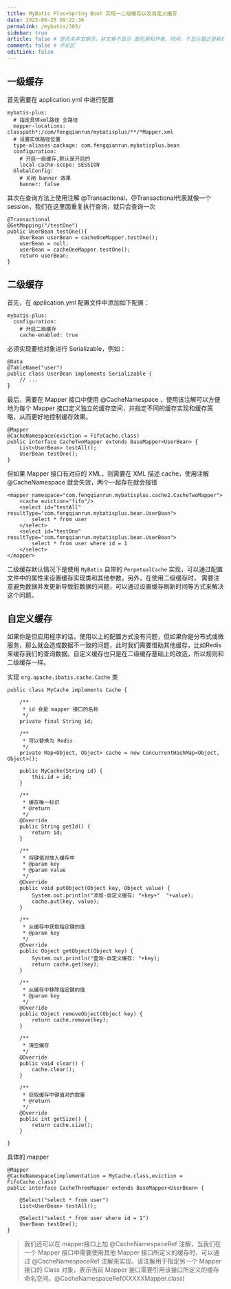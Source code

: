 ```yaml
---
title: MyBatis Plus+Spring Boot 实现一二级缓存以及自定义缓存
date: 2023-06-25 09:22:36
permalink: /mybatis/303/
sidebar: true
article: false # 是否未非文章页，非文章不显示 面包屑和作者、时间，不显示最近更新栏，不会参与到最近更新文章的数据计算中
comment: false # 评论区
editLink: false
---
```


## 一级缓存
首先需要在 application.yml 中进行配置
```
mybatis-plus:
  # 指定具体xml路径 全路径
  mapper-locations: classpath*:/com/fengqianrun/mybatisplus/**/*Mapper.xml
  # 设置实体路径位置
  type-aliases-package: com.fengqianrun.mybatisplus.bean
  configuration:
    # 开启一级缓存,默认是开启的
    local-cache-scope: SESSION
  GlobalConfig:
    # 关闭 banner 效果
    banner: false
```
其次在查询方法上使用注解 @Transactional，@Transactional代表就像一个session，我们在这里面重复执行查询，就只会查询一次
```
@Transactional
@GetMapping("/testOne")
public UserBean testOne(){
    UserBean userBean = cacheOneMapper.testOne();
    userBean = null;
    userBean = cacheOneMapper.testOne();
    return userBean;
}
```

## 二级缓存
首先，在 application.yml 配置文件中添加如下配置：
```
mybatis-plus:
  configuration:
    # 开启二级缓存
    cache-enabled: true
```
必须实现要给对象进行 Serializable，例如：
```
@Data
@TableName("user")
public class UserBean implements Serializable {
    // ...
}
```
最后，需要在 Mapper 接口中使用 @CacheNamespace ，使用该注解可以方便地为每个 Mapper 接口定义独立的缓存空间，并指定不同的缓存实现和缓存策略，从而更好地控制缓存效果。
```
@Mapper
@CacheNamespace(eviction = FifoCache.class)
public interface CacheTwoMapper extends BaseMapper<UserBean> {
    List<UserBean> testAll();
    UserBean testOne();
}
```

但如果 Mapper 接口有对应的 XML，则需要在 XML 描述 cache，使用注解 @CacheNamespace 就会失效，两个一起存在就会报错
```
<mapper namespace="com.fengqianrun.mybatisplus.cache2.CacheTwoMapper">
    <cache eviction="fifo"/>
    <select id="testAll" resultType="com.fengqianrun.mybatisplus.bean.UserBean">
        select * from user
    </select>
    <select id="testOne" resultType="com.fengqianrun.mybatisplus.bean.UserBean">
        select * from user where id = 1
    </select>
</mapper>
```


二级缓存默认情况下是使用 `MyBatis` 自带的 `PerpetualCache` 实现，可以通过配置文件中的属性来设置缓存实现类和其他参数。另外，在使用二级缓存时，
需要注意避免数据并发更新导致脏数据的问题，可以通过设置缓存刷新时间等方式来解决这个问题。

## 自定义缓存
如果你是但应用程序的话，使用以上的配置方式没有问题，但如果你是分布式或微服务，那么就会造成数据不一致的问题，此时我们需要借助其他缓存，比如Redis来缓存我们的查询数据。自定义缓存也只是在二级缓存基础上的改造，所以规则和二级缓存一样。

实现 `org.apache.ibatis.cache.Cache` 类
```
public class MyCache implements Cache {

    /**
     * id 会是 mapper 接口的名称
     */
    private final String id;

    /**
     * 可以替换为 Redis
     */
    private Map<Object, Object> cache = new ConcurrentHashMap<Object, Object>();

    public MyCache(String id) {
        this.id = id;
    }

    /**
     * 缓存唯一标识
     * @return
     */
    @Override
    public String getId() {
        return id;
    }

    /**
     * 将键值对放入缓存中
     * @param key
     * @param value
     */
    @Override
    public void putObject(Object key, Object value) {
        System.out.println("添加-自定义缓存: "+key+"  "+value);
        cache.put(key, value);
    }

    /**
     * 从缓存中获取指定键的值
     * @param key
     */
    @Override
    public Object getObject(Object key) {
        System.out.println("查询-自定义缓存: "+key);
        return cache.get(key);
    }

    /**
     * 从缓存中移除指定键的值
     * @param key
     */
    @Override
    public Object removeObject(Object key) {
        return cache.remove(key);
    }

    /**
     * 清空缓存
     */
    @Override
    public void clear() {
        cache.clear();
    }

    /**
     * 获取缓存中键值对的数量
     * @return
     */
    @Override
    public int getSize() {
        return cache.size();
    }

}
```
具体的 mapper
```
@Mapper
@CacheNamespace(implementation = MyCache.class,eviction = FifoCache.class)
public interface CacheThreeMapper extends BaseMapper<UserBean> {

    @Select("select * from user")
    List<UserBean> testAll();

    @Select("select * from user where id = 1")
    UserBean testOne();
}
```

> 我们还可以在 mapper接口上加  @CacheNamespaceRef 注解，当我们在一个 Mapper 接口中需要使用其他 Mapper 接口所定义的缓存时，可以通过 @CacheNamespaceRef 注解来实现。该注解用于指定另一个 Mapper 接口的 Class 对象，表示当前 Mapper 接口需要引用该接口所定义的缓存命名空间。@CacheNamespaceRef(XXXXXMapper.class)
